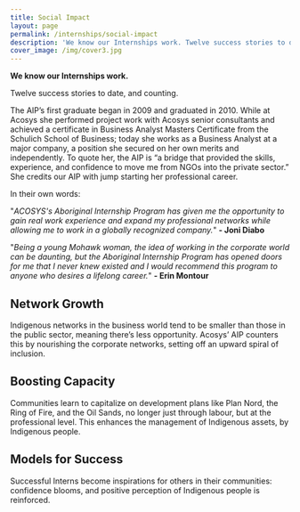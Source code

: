 ```yaml
---
title: Social Impact
layout: page
permalink: /internships/social-impact
description: 'We know our Internships work. Twelve success stories to date, and counting.'
cover_image: /img/cover3.jpg
---
```

**We know our Internships work.**

Twelve success stories to date, and counting.

The AIP’s first graduate began in 2009 and graduated in 2010. While at Acosys she performed project work with Acosys senior consultants and achieved a certificate in Business Analyst Masters Certificate from the Schulich School of Business; today she works as a Business Analyst at a major company, a position she secured on her own merits and independently. To quote her, the AIP is “a bridge that provided the skills, experience, and confidence to move me from NGOs into the private sector.” She credits our AIP with jump starting her professional career.

In their own words:

"_ACOSYS's Aboriginal Internship Program has given me the opportunity to gain real work experience and expand my professional networks while allowing me to work in a globally recognized company._" **\- Joni Diabo**

"_Being a young Mohawk woman, the idea of working in the corporate world can be daunting, but the
Aboriginal Internship Program has opened doors for me that I never knew existed and I would
recommend this program to anyone who desires a lifelong career._"  **\- Erin Montour**

## Network Growth

Indigenous networks in the business world tend to be smaller than those in the public sector, meaning there’s less opportunity. Acosys’ AIP counters this by nourishing the corporate networks, setting off an upward spiral of inclusion.

## Boosting Capacity

Communities learn to capitalize on development plans like Plan Nord, the Ring of Fire, and the Oil
Sands, no longer just through labour, but at the professional level. This enhances the management of Indigenous assets, by Indigenous people.

## Models for Success

Successful Interns become inspirations for others in their communities: confidence blooms, and
positive perception of Indigenous people is reinforced.
